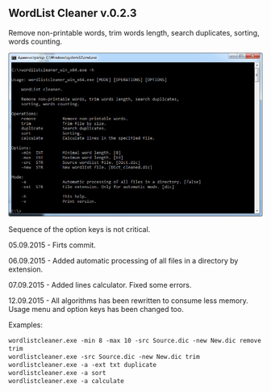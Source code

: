 ##	WordList Cleaner v.0.2.3

Remove non-printable words, trim words length, search duplicates, sorting, words counting.

![Alt text](/screenshot.jpg?raw=true "Usage")

Sequence of the option keys is not critical.

05.09.2015 - Firts commit.

06.09.2015 - Added automatic processing of all files in a directory by extension.

07.09.2015 - Added lines calculator. Fixed some errors.

12.09.2015 - All algorithms has been rewritten to consume less memory. Usage menu and option keys has been changed too.

Examples:
```
wordlistcleaner.exe -min 8 -max 10 -src Source.dic -new New.dic remove trim
wordlistcleaner.exe -src Source.dic -new New.dic trim
wordlistcleaner.exe -a -ext txt duplicate
wordlistcleaner.exe -a sort
wordlistcleaner.exe -a calculate
```